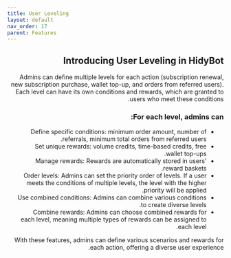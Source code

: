 ```yaml
---
title: User Leveling
layout: default
nav_order: 17
parent: Features
---
```


<head>
    <meta charset="utf-8">
    <link rel="stylesheet" href="https://b3h1z.github.io/HidyBot-Docs/assets/css/style.css">
</head>
<div dir="rtl">
<h2>Introducing User Leveling in HidyBot</h2>
<p>Admins can define multiple levels for each action (subscription renewal, new subscription purchase, wallet top-up, and orders from referred users). Each level can have its own conditions and rewards, which are granted to users who meet these conditions.</p>
<h3>For each level, admins can:</h3>
<ul>
    <li>Define specific conditions: minimum order amount, number of referrals, minimum total orders from referred users.</li>
    <li>Set unique rewards: volume credits, time-based credits, free wallet top-ups.</li>
    <li>Manage rewards: Rewards are automatically stored in users' reward baskets.</li>
    <li>Order levels: Admins can set the priority order of levels. If a user meets the conditions of multiple levels, the level with the higher priority will be applied.</li>
    <li>Use combined conditions: Admins can combine various conditions to create diverse levels.</li>
    <li>Combine rewards: Admins can choose combined rewards for each level, meaning multiple types of rewards can be assigned to each level.</li>
</ul>
<p>With these features, admins can define various scenarios and rewards for each action, offering a diverse user experience.</p>
</div>
